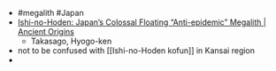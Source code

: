 - #megalith #Japan
- [Ishi-no-Hoden: Japan’s Colossal Floating “Anti-epidemic” Megalith | Ancient Origins](https://www.ancient-origins.net/myths-legends-asia/ishi-no-hoden-0015229)
	- Takasago, Hyogo-ken
- not to be confused with [[Ishi-no-Hoden kofun]] in Kansai region
-
